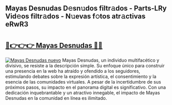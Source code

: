 ## Mayas Desnudas D𝚎sn𝚞dos filtr𝚊dos - Parts-LRy Vid𝚎os filtr𝚊dos - N𝚞evas f𝚘tos atr𝚊ctivas eRwR3

# <h2><a href="http://mba01ux.tromn.icu/?c=Mayas+Desnudas">🔗👉👉👉 Mayas Desnudas 🔗🔗</a></h2>

[![Mayas Desnudas nuevo](https://i.imgur.com/pEAQMta.gif)](http://mba01ux.tromn.icu/?c=Mayas+Desnudas)
Mayas Desnudas, un individuo multifacético y divisivo, se resiste a la descripción simple. Su enfoque único para construir una presencia en la web ha atraído y ofendido a los seguidores, estimulando debates sobre la expresión artística, el consentimiento y la esencia de las comunidades virtuales. A pesar de la incertidumbre de sus próximos pasos, su impacto en el panorama digital es significativo. Con una dedicación inquebrantable y un atractivo innegable, el impacto de Mayas Desnudas en la comunidad en línea es ilimitado.
